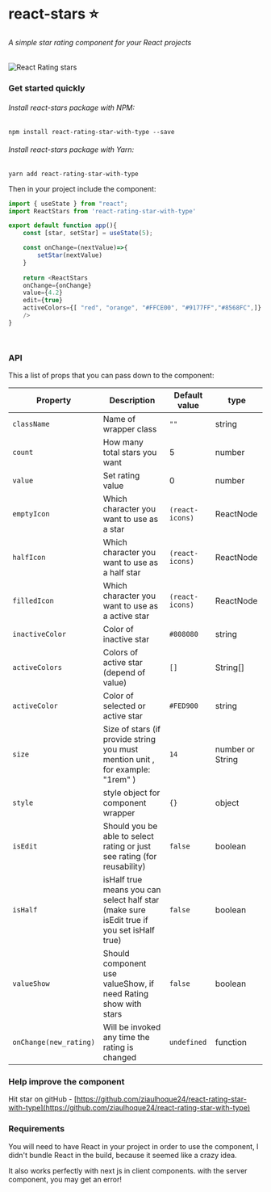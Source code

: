 # react-stars :star:
###### A simple star rating component for your React projects

![React Rating stars](http://i.imgur.com/VDbzbqF.gif)

### Get started quickly

###### Install react-stars package with NPM:
`npm install react-rating-star-with-type --save`

###### Install react-stars package with Yarn:
`yarn add react-rating-star-with-type`

Then in your project include the component:

```javascript
import { useState } from "react";
import ReactStars from 'react-rating-star-with-type'

export default function app(){
    const [star, setStar] = useState(5);

    const onChange=(nextValue)=>{
        setStar(nextValue)
    }
    
    return <ReactStars 
    onChange={onChange} 
    value={4.2}  
    edit={true}  
    activeColors={[ "red", "orange", "#FFCE00", "#9177FF","#8568FC",]} 
    />
}




```
### API

This a list of props that you can pass down to the component:

| Property | Description | Default value | type |
| -------- | ----------- | ------------- | ---- |
| `className`  | Name of wrapper class | `""` | string |
| `count`  | How many total stars you want  | 5 | number |
| `value`  | Set rating value  | 0 | number |
| `emptyIcon` | Which character you want to use as a star | `(react-icons)` | ReactNode |
| `halfIcon` | Which character you want to use as a half star | `(react-icons)` | ReactNode |
| `filledIcon` | Which character you want to use as a active star | `(react-icons)` | ReactNode |
| `inactiveColor` | Color of inactive star | `#808080` | string |
| `activeColors` | Colors of active star (depend of value) | `[]` | String[] |
| `activeColor` | Color of selected or active star | `#FED900` | string |
| `size` | Size of stars (if provide string you must mention unit , for example: "1rem" ) | `14` | number or String |
| `style` | style object for component wrapper | `{}` | object |
| `isEdit` | Should you be able to select rating or just see rating (for reusability) | `false` | boolean |
| `isHalf` | isHalf true means you can select half star (make sure isEdit true if you set isHalf true) | `false` | boolean |
| `valueShow` | Should component use valueShow, if need Rating show with stars | `false` | boolean
| `onChange(new_rating)` | Will be invoked any time the rating is changed | `undefined` | function |

### Help improve the component
Hit star on gitHub - [https://github.com/ziaulhoque24/react-rating-star-with-type](https://github.com/ziaulhoque24/react-rating-star-with-type)

### Requirements
You will need to have React in your project in order to use the component, I didn't bundle React in the build, because it seemed like a crazy idea.

It also works perfectly with next js in client components. with the server component, you may get an error!